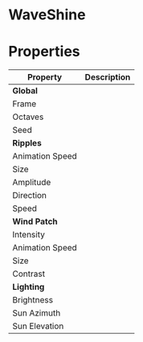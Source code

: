 # WaveShine


# Properties


| Property | Description| 
| -------- | -----------|
| **Global** |  |
| Frame |  |
| Octaves |  |
| Seed |  |
| **Ripples** |  |
| Animation Speed |  |
| Size |  |
| Amplitude |  |
| Direction |  |
| Speed |  |
| **Wind Patch** |  |
| Intensity |  |
| Animation Speed |  |
| Size |  |
| Contrast |  |
| **Lighting** |  |
| Brightness |  |
| Sun Azimuth |  |
| Sun Elevation |  |





